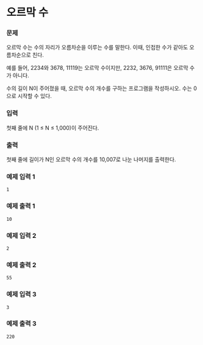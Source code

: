 # 오르막 수  
### 문제 

오르막 수는 수의 자리가 오름차순을 이루는 수를 말한다. 이때, 인접한 수가 같아도 오름차순으로 친다.

예를 들어, 2234와 3678, 11119는 오르막 수이지만, 2232, 3676, 91111은 오르막 수가 아니다.

수의 길이 N이 주어졌을 때, 오르막 수의 개수를 구하는 프로그램을 작성하시오. 수는 0으로 시작할 수 있다.

### 입력

첫째 줄에 N (1 ≤ N ≤ 1,000)이 주어진다.

### 출력

첫째 줄에 길이가 N인 오르막 수의 개수를 10,007로 나눈 나머지를 출력한다.

### 예제 입력 1

~~~
1
~~~

### 예제 출력 1

~~~
10
~~~

### 예제 입력 2

~~~
2
~~~

### 예제 출력 2

~~~
55
~~~

### 예제 입력 3

~~~
3
~~~

### 예제 출력 3

~~~
220
~~~